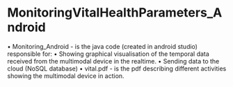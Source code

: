 # MonitoringVitalHealthParameters_Android
• Monitoring_Android - is the java code (created in android studio) responsible for: 
  • Showing graphical visualisation of the temporal data received from the multimodal device in the realtime. 
  • Sending data to the cloud (NoSQL database) 
• vital.pdf - is the pdf describing different activities showing the multimodal device in action.
